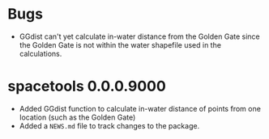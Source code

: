# Bugs

* GGdist can't yet calculate in-water distance from the Golden Gate since the Golden Gate is not within the water shapefile used in the calculations.

# spacetools 0.0.0.9000

* Added GGdist function to calculate in-water distance of points from one location (such as the Golden Gate)
* Added a `NEWS.md` file to track changes to the package.
